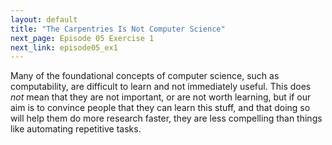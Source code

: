```yaml
---
layout: default
title: "The Carpentries Is Not Computer Science"
next_page: Episode 05 Exercise 1
next_link: episode05_ex1
---
```


Many of the foundational concepts of computer science,
such as computability,
are difficult to learn and not immediately useful.
This does *not* mean that they are not important,
or are not worth learning,
but if our aim is to convince people that they can learn this stuff,
and that doing so will help them do more research faster,
they are less compelling than things like automating repetitive tasks.
